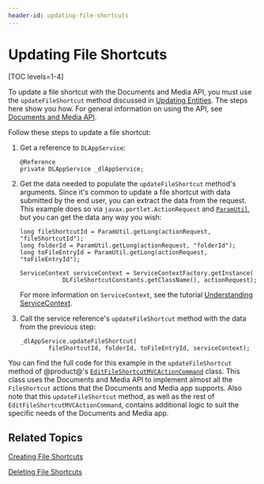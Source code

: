 ```yaml
---
header-id: updating-file-shortcuts
---
```


# Updating File Shortcuts

[TOC levels=1-4]

To update a file shortcut with the Documents and Media API, you must use the 
`updateFileShortcut` method discussed in 
[Updating Entities](/docs/7-2/frameworks/-/knowledge_base/f/updating-entities). 
The steps here show you how. For general information on using the API, see 
[Documents and Media API](/docs/7-2/frameworks/-/knowledge_base/f/documents-and-media-api). 

Follow these steps to update a file shortcut:

1.  Get a reference to `DLAppService`: 

        @Reference
        private DLAppService _dlAppService;

2.  Get the data needed to populate the `updateFileShortcut` method's arguments. 
    Since it's common to update a file shortcut with data submitted by the end 
    user, you can extract the data from the request. This example does so via 
    `javax.portlet.ActionRequest` and 
    [`ParamUtil`](@platform-ref@/7.2-latest/javadocs/portal-kernel/com/liferay/portal/kernel/util/ParamUtil.html), 
    but you can get the data any way you wish: 

        long fileShortcutId = ParamUtil.getLong(actionRequest, "fileShortcutId");
        long folderId = ParamUtil.getLong(actionRequest, "folderId");
        long toFileEntryId = ParamUtil.getLong(actionRequest, "toFileEntryId");

        ServiceContext serviceContext = ServiceContextFactory.getInstance(
                    DLFileShortcutConstants.getClassName(), actionRequest);

    For more information on `ServiceContext`, see the tutorial 
    [Understanding ServiceContext](/docs/7-2/frameworks/-/knowledge_base/f/understanding-servicecontext). 

3.  Call the service reference's `updateFileShortcut` method with the data from 
    the previous step: 

        _dlAppService.updateFileShortcut(
                fileShortcutId, folderId, toFileEntryId, serviceContext);

You can find the full code for this example in the `updateFileShortcut` method 
of @product@'s 
[`EditFileShortcutMVCActionCommand`](https://github.com/liferay/liferay-portal/blob/master/modules/apps/document-library/document-library-web/src/main/java/com/liferay/document/library/web/internal/portlet/action/EditFileShortcutMVCActionCommand.java) 
class. This class uses the Documents and Media API to implement almost all the 
`FileShortcut` actions that the Documents and Media app supports. Also note that 
this `updateFileShortcut` method, as well as the rest of 
`EditFileShortcutMVCActionCommand`, contains additional logic to suit the 
specific needs of the Documents and Media app. 

## Related Topics

[Creating File Shortcuts](/docs/7-2/frameworks/-/knowledge_base/f/creating-file-shortcuts)

[Deleting File Shortcuts](/docs/7-2/frameworks/-/knowledge_base/f/deleting-file-shortcuts)
